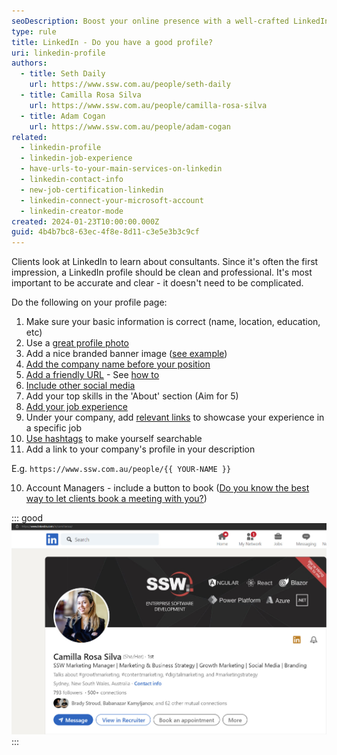 ```yaml
---
seoDescription: Boost your online presence with a well-crafted LinkedIn profile, showcasing your skills, experience, and company affiliation.
type: rule
title: LinkedIn - Do you have a good profile?
uri: linkedin-profile
authors:
  - title: Seth Daily
    url: https://www.ssw.com.au/people/seth-daily
  - title: Camilla Rosa Silva
    url: https://www.ssw.com.au/people/camilla-rosa-silva
  - title: Adam Cogan
    url: https://www.ssw.com.au/people/adam-cogan
related:
  - linkedin-profile
  - linkedin-job-experience
  - have-urls-to-your-main-services-on-linkedin
  - linkedin-contact-info
  - new-job-certification-linkedin
  - linkedin-connect-your-microsoft-account
  - linkedin-creator-mode
created: 2024-01-23T10:00:00.000Z
guid: 4b4b7bc8-63ec-4f8e-8d11-c3e5e3b3c9cf
---
```


Clients look at LinkedIn to learn about consultants. Since it's often the first impression, a LinkedIn profile should be clean and professional. It's most important to be accurate and clear - it doesn't need to be complicated.

<!--endintro-->

Do the following on your profile page:

1. Make sure your basic information is correct (name, location, education, etc)
2. Use a [great profile photo](/profile-photos)
3. Add a nice branded banner image ([see example](blob:https://sswcom.sharepoint.com/30d450d2-2ff2-422a-8bed-1a02a9c5747f))
4. [Add the company name before your position](/prefix-job-title)
5. [Add a friendly URL](/create-friendly-short-urls) - See [how to](https://www.linkedin.com/pulse/how-simplify-your-linkedin-url-brenda-meller-zawacki-/)
6. [Include other social media](/linkedin-contact-info)
7. Add your top skills in the 'About' section (Aim for 5)
8. [Add your job experience](/linkedin-job-experience)
9. Under your company, add [relevant links](https://www.youtube.com/watch?v=3rPpCchYUfc) to showcase your experience in a specific job
10. [Use hashtags](/linkedin-creator-mode) to make yourself searchable
11. Add a link to your company's profile in your description

E.g. `https://www.ssw.com.au/people/{{ YOUR-NAME }}`

10. Account Managers - include a button to book ([Do you know the best way to let clients book a meeting with you?](/meeting-bookings))

::: good
![Figure: Good example - A clean and professional profile give clients the right idea - that you will be great to work with.](good-linkedin.jpg)
:::
